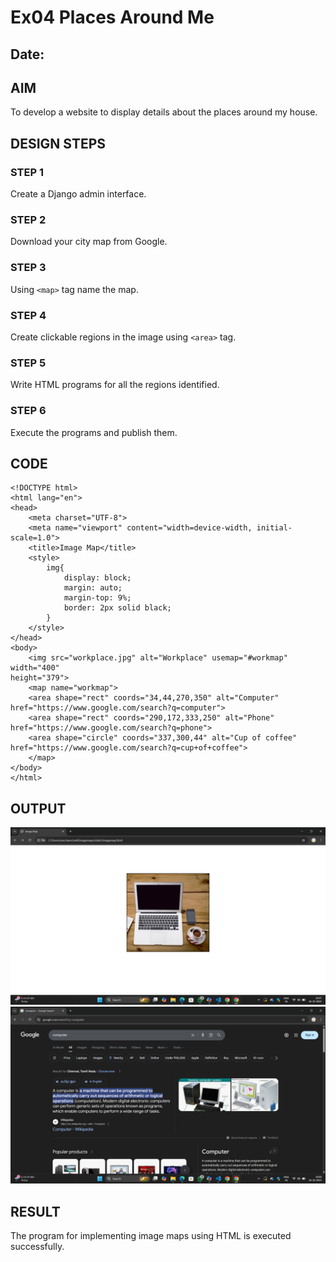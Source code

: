 # Ex04 Places Around Me
## Date: 

## AIM
To develop a website to display details about the places around my house.

## DESIGN STEPS

### STEP 1
Create a Django admin interface.

### STEP 2
Download your city map from Google.

### STEP 3
Using ```<map>``` tag name the map.

### STEP 4
Create clickable regions in the image using ```<area>``` tag.

### STEP 5
Write HTML programs for all the regions identified.

### STEP 6
Execute the programs and publish them.

## CODE
```
<!DOCTYPE html> 
<html lang="en"> 
<head> 
    <meta charset="UTF-8"> 
    <meta name="viewport" content="width=device-width, initial-scale=1.0"> 
    <title>Image Map</title> 
    <style> 
        img{ 
            display: block; 
            margin: auto; 
            margin-top: 9%; 
            border: 2px solid black; 
        } 
    </style> 
</head> 
<body> 
    <img src="workplace.jpg" alt="Workplace" usemap="#workmap" width="400" 
height="379"> 
    <map name="workmap"> 
    <area shape="rect" coords="34,44,270,350" alt="Computer" 
href="https://www.google.com/search?q=computer"> 
    <area shape="rect" coords="290,172,333,250" alt="Phone" 
href="https://www.google.com/search?q=phone"> 
    <area shape="circle" coords="337,300,44" alt="Cup of coffee" 
href="https://www.google.com/search?q=cup+of+coffee"> 
    </map> 
</body> 
</html>
```

## OUTPUT
![alt text](<Screenshot 2025-10-16 100802.png>)
![alt text](<Screenshot 2025-10-16 100918.png>)





## RESULT
The program for implementing image maps using HTML is executed successfully.
